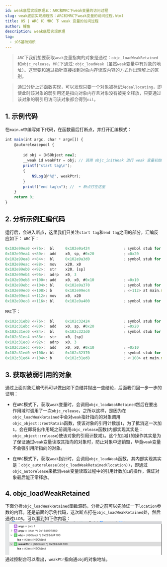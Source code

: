 ```yaml
---
id: weak底层实现原理五：ARC和MRC下weak变量的访问过程
slug: weak底层实现原理五：ARC和MRC下weak变量的访问过程.html
title: 05 | ARC 和 MRC 下 weak 变量的访问过程
author: 鲤鱼
description: weak底层实现原理
tag:
  - iOS基础知识
---
```



> `ARC`下我们想要获取`weak`变量指向的对象是通过：`objc_loadWeakRetained`和`objc_release`，`MRC`下通过: `objc_loadWeak`（虽然`weak`变量中有对象的地址）。这里要和通过指针直接找到对象内存读取内容的方式作出理解上的区别。
> ​

> 通过分析上述函数实现，可以发现只要一个对象被标记为`deallocating`，即使此时该对象的弱引用还是指向对象内存且对象没有被完全释放，只要通过该对象的弱引用访问该对象都会得到`nil`。

## 1. 示例代码
在`main.m`中编写如下代码，在函数最后打断点，并打开汇编模式：
```jsx
int main(int argc, char * argv[]) {
    @autoreleasepool {
     
        id obj = [NSObject new];
        __weak id weakPtr = obj; // 调用 objc_initWeak 进行 weak 变量初始化
        printf("start tag\n");
        {
            NSLog(@"%@", weakPtr);
        }
        printf("end tag\n"); //  ⬅️ 断点打在这里
    }
    return 0;
}
```
## 2. 分析示例汇编代码
运行后，会进入断点，这里我们只关注`start tag`和`end tag`之间的部分，汇编反应如下：
`ARC`下：
```jsx
0x102e99ea0 <+76>:  bl     0x102e9a424               ; symbol stub for: printf
0x102e99ea4 <+80>:  add    x0, sp, #0x20             ; =0x20 
0x102e99ea8 <+84>:  bl     0x102e9a3d0               ; symbol stub for: objc_loadWeakRetained
0x102e99eac <+88>:  mov    x20, x0
0x102e99eb0 <+92>:  str    x20, [sp]
0x102e99eb4 <+96>:  adrp   x0, 3
0x102e99eb8 <+100>: add    x0, x0, #0x10             ; =0x10 
0x102e99ebc <+104>: bl     0x102e9a370               ; symbol stub for: NSLog
0x102e99ec0 <+108>: b      0x102e99ec4               ; <+112> at main.m:17:13
0x102e99ec4 <+112>: mov    x0, x20
0x102e99ec8 <+116>: bl     0x102e9a400               ; symbol stub for: objc_release
```
`MRC`下：
```jsx
0x102c31eb8 <+76>:  bl     0x102c32424               ; symbol stub for: printf
0x102c31ebc <+80>:  add    x0, sp, #0x20             ; =0x20 
0x102c31ec0 <+84>:  bl     0x102c323d0               ; symbol stub for: objc_loadWeak
0x102c31ec4 <+88>:  str    x0, [sp]
0x102c31ec8 <+92>:  adrp   x0, 3
0x102c31ecc <+96>:  add    x0, x0, #0x10             ; =0x10 
0x102c31ed0 <+100>: bl     0x102c32370               ; symbol stub for: NSLog
0x102c31ed4 <+104>: b      0x102c31ed8               ; <+108> at main.m:19:9
```
## 3. 获取被弱引用的对象
通过上面对象汇编代码可以做出如下总结并抛出一些结论，后面我们回一步一步的证明：

- 在`ARC`模式下，获取`weak`变量时，会调用`objc_loadWeakRetained`然后在要出作用域时调用了一次`objc_release`，之所以这样，是因为在`objc_loadWeakRetained`中会对`weak`指针指向的对象调用`objc_object::rootRatain`函数，使该对象的引用计数加`1`，为了抵消这一次加 `1`，会在即将出作用域之前调用`objc_release`函数(内部实现其实是：`objc_object::release`)使该对象的引用计数减`1`。这个加`1`减`1`的操作其实是为了保证通过`weak`变量读取其指向的对象时，防止对象中途销毁，毕竟`weak`变量不会强引用所指向的对象。


- 在`MRC`模式下，获取`weak`指针时，会调用`objc_loadWeak`函数，其内部实现其实是：`objc_autorelease(objc_loadWeakRetained(location))`，即通过`objc_autorelease`来抵消`weak`变量读取过程中的引用计数加`1`的操作，保证对象最后能正常释放。
## 4. objc_loadWeakRetained
下面分析`objc_loadWeakRetained`函数源码，分析之前可以先验证一下`location`参数的内容。还是前面的示例代码，这次断点打在`objc_loadWeakRetained`处，然后通过`LLDB`，可以看到如下你内容：
![weak_01](./../../../assets/iOS源码分析/weak_01.png)
通过控制台可以看出，`weakPtr`指向通`obj`的对象地址。
​

​

